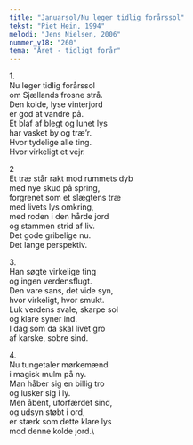 ```yaml
---
title: "Januarsol/Nu leger tidlig forårssol"
tekst: "Piet Hein, 1994"
melodi: "Jens Nielsen, 2006"
nummer_v18: "260"
tema: "Året - tidligt forår"
---
```

1\.\
Nu leger tidlig forårssol\
om Sjællands frosne strå.\
Den kolde, lyse vinterjord\
er god at vandre på.\
Et blaf af blegt og lunet lys\
har vasket by og træ’r.\
Hvor tydelige alle ting.\
Hvor virkeligt et vejr.

2\
Et træ står rakt mod rummets dyb\
med nye skud på spring,\
forgrenet som et slægtens træ\
med livets lys omkring,\
med roden i den hårde jord\
og stammen strid af liv.\
Det gode gribelige nu.\
Det lange perspektiv.

3\.\
Han søgte virkelige ting\
og ingen verdensflugt.\
Den vare sans, det vide syn,\
hvor virkeligt, hvor smukt.\
Luk verdens svale, skarpe sol\
og klare syner ind.\
I dag som da skal livet gro\
af karske, sobre sind.

4\.\
Nu tungetaler mørkemænd\
i magisk mulm på ny.\
Man håber sig en billig tro\
og lusker sig i ly.\
Men åbent, uforfærdet sind,\
og udsyn støbt i ord,\
er stærk som dette klare lys\
mod denne kolde jord.\
